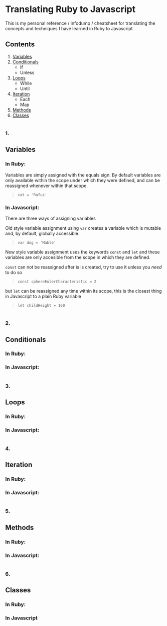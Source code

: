 # Translating Ruby to Javascript

This is my personal reference / infodump / cheatsheet for translating the concepts and techniques I have learned in Ruby to Javascript

## Contents

1. [Variables](#Variables)
2. [Conditionals](#Conditionals)
    * If
    * Unless
3. [Loops](#Loops)
    * While
    * Until
4. [Iteration](#Iteration)
    * Each
    * Map
5. [Methods](#Methods)
6. [Classes](#Classes)

#

### 1.
## Variables

### In Ruby:

Variables are simply assigned with the equals sign. By default variables are only available within the scope under which they were defined, and can be reassigned whenever within that scope.

> `cat = 'Rufus'`

### In Javascript:

There are three ways of assigning variables

Old style variable assignment using `var` creates a variable which is mutable and, by default, globally accessible. 

> `var dog = 'Mable'`

New style variable assignment uses the keywords `const` and `let` and these variables are only accesible from the scope in which they are defined.

`const` can not be reassigned after is is created, try to use it unless you _need_ to do so

> `const sphereEulerCharacteristic = 2`

but `let` can be reassigned any time within its scope, this is the closest thing in Javascript to a plain Ruby variable

> `let childHeight = 160`



#

### 2.
## Conditionals

### In Ruby:

### In Javascript:

#

### 3.
## Loops

### In Ruby:

### In Javascript:

#

### 4.
## Iteration

### In Ruby:

### In Javascript:

#

### 5.
## Methods

### In Ruby:

### In Javascript:

#

### 6.
## Classes

### In Ruby:

### In Javascript

